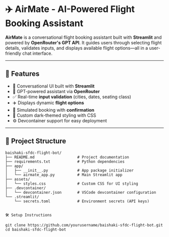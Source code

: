 # ✈️ AirMate - AI-Powered Flight Booking Assistant

**AirMate** is a conversational flight booking assistant built with **Streamlit** and powered by **OpenRouter's GPT API**. It guides users through selecting flight details, validates inputs, and displays available flight options—all in a user-friendly chat interface.

---

## 🚀 Features

- 💬 Conversational UI built with **Streamlit**
- 🧠 GPT-powered assistant via **OpenRouter**
- ✅ Real-time **input validation** (cities, dates, seating class)
- ✈️ Displays dynamic **flight options**
- 🎉 Simulated booking with **confirmation**
- 🎨 Custom dark-themed styling with CSS
- ⚙️ Devcontainer support for easy deployment

---

## 📁 Project Structure

```text
baishaki-sfdc-flight-bot/
├── README.md                   # Project documentation
├── requirements.txt            # Python dependencies
├── app/
│   ├── __init__.py             # App package initializer
│   └── airmate_app.py          # Main Streamlit app
├── assets/
│   └── styles.css              # Custom CSS for UI styling
├── .devcontainer/
│   └── devcontainer.json       # VSCode devcontainer configuration
└── .streamlit/
    └── secrets.toml            # Environment secrets (API keys)


🛠️ Setup Instructions

git clone https://github.com/yourusername/baishaki-sfdc-flight-bot.git
cd baishaki-sfdc-flight-bot



